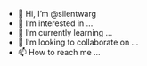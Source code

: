 - 👋 Hi, I’m @silentwarg
- 👀 I’m interested in ...
- 🌱 I’m currently learning ...
- 💞️ I’m looking to collaborate on ...
- 📫 How to reach me ...

<!---
silentwarg/silentwarg is a ✨ special ✨ repository because its `README.md` (this file) appears on your GitHub profile.
You can click the Preview link to take a look at your changes.
--->
